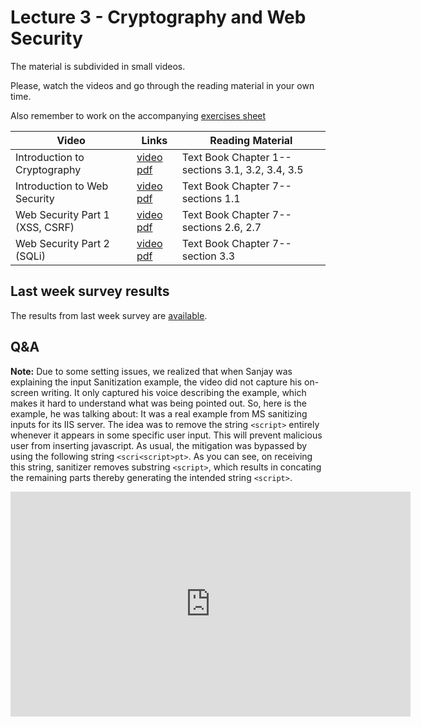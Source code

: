 # Lecture 3 - Cryptography and Web Security

The material is subdivided in small videos.

Please, watch the videos and go through the reading material in your own time.

Also remember to work on the accompanying [exercises sheet](../exercises/EXERCISES3.html)

| Video                   | Links                     |        Reading Material                                                                                                                                                                                      |
|-------------------------|---------------------------|----------------------------------------------------------------------------------------------------------------------------------------------------------------------------------------------|
| Introduction to Cryptography | [video](https://web.microsoftstream.com/video/1fdf3361-4fbe-4f2b-9f8a-9212ff7ec097?list=studio)  [pdf](https://github.com/cs-uob/COMS20012/blob/master/docs/slides/W3-L1-Intro-Crypto.pdf) | Text Book Chapter 1-- sections 3.1, 3.2, 3.4, 3.5 |
| Introduction to Web Security  | [video](https://web.microsoftstream.com/video/fab39743-9d8d-4727-a09e-389d9349c535?list=studio) [pdf](https://github.com/cs-uob/COMS20012/blob/master/docs/slides/W3-L2-Intro-BasicWebA.pdf) | Text Book Chapter 7-- sections 1.1|
| Web Security Part 1 (XSS, CSRF) | [video](https://web.microsoftstream.com/video/0f9d40b7-89fd-4774-88db-b1ea3ae61e51?list=studio) [pdf](https://github.com/cs-uob/COMS20012/blob/master/docs/slides/W3-L3-Intro-WebSec2-.pdf)| Text Book Chapter 7-- sections 2.6, 2.7|
| Web Security Part 2 (SQLi)  | [video](https://web.microsoftstream.com/video/3e7d3ef8-2ecb-45a2-bba2-ddf7cf4b25b3) [pdf](https://github.com/cs-uob/COMS20012/blob/master/docs/slides/W3-L3-Intro-WebSecA3.pdf) | Text Book Chapter 7-- section 3.3|

## Last week survey results

The results from last week survey are [available](../surveys/week2.html).

## Q&A
**Note:** Due to some setting issues, we realized that when Sanjay was explaining the input Sanitization example, the video did not capture his on-screen writing. It only captured his voice describing the example, which makes it hard to understand what was being pointed out. So, here is the example, he was talking about: It was a real example from MS sanitizing inputs for its IIS server. The idea was to remove the string `<script>` entirely whenever it appears in some specific user input. This will prevent malicious user from inserting javascript. As usual, the mitigation was bypassed by using the following string `<scri<script>pt>`. As you can see, on receiving this string, sanitizer removes substring `<script>`, which results in concating the remaining parts thereby generating the intended string `<script>`.

<iframe width="640" height="360" src="https://web.microsoftstream.com/embed/video/6b66ca13-12ab-4bde-9f97-1150234ae3aa?autoplay=false&amp;showinfo=true&amp;st=4" allowfullscreen style="border:none;"></iframe>
